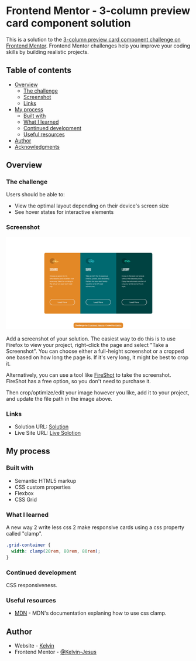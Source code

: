 # Frontend Mentor - 3-column preview card component solution

This is a solution to the [3-column preview card component challenge on Frontend Mentor](https://www.frontendmentor.io/challenges/3column-preview-card-component-pH92eAR2-). Frontend Mentor challenges help you improve your coding skills by building realistic projects. 

## Table of contents

- [Overview](#overview)
  - [The challenge](#the-challenge)
  - [Screenshot](#screenshot)
  - [Links](#links)
- [My process](#my-process)
  - [Built with](#built-with)
  - [What I learned](#what-i-learned)
  - [Continued development](#continued-development)
  - [Useful resources](#useful-resources)
- [Author](#author)
- [Acknowledgments](#acknowledgments)

## Overview

### The challenge

Users should be able to:

- View the optimal layout depending on their device's screen size
- See hover states for interactive elements

### Screenshot

![](./screenshot.png)

Add a screenshot of your solution. The easiest way to do this is to use Firefox to view your project, right-click the page and select "Take a Screenshot". You can choose either a full-height screenshot or a cropped one based on how long the page is. If it's very long, it might be best to crop it.

Alternatively, you can use a tool like [FireShot](https://getfireshot.com/) to take the screenshot. FireShot has a free option, so you don't need to purchase it. 

Then crop/optimize/edit your image however you like, add it to your project, and update the file path in the image above.

### Links

- Solution URL: [Solution](https://github.com/Kelvin-Jesus/front-end-mentor-3-column-card-component)
- Live Site URL: [Live Solotion](https://kelvin-jesus.github.io/front-end-mentor-3-column-card-component/)

## My process

### Built with

- Semantic HTML5 markup
- CSS custom properties
- Flexbox
- CSS Grid

### What I learned

A new way 2 write less css 2 make responsive cards using a css property called "clamp".

```css
.grid-container {
  width: clamp(20rem, 80rem, 80rem);
}
```

### Continued development

CSS responsiveness.

### Useful resources

- [MDN](https://developer.mozilla.org/en-US/docs/Web/CSS/clamp()) - MDN's documentation explaning how to use css clamp.

## Author

- Website - [Kelvin](https://github.com/Kelvin-Jesus)
- Frontend Mentor - [@Kelvin-Jesus](https://www.frontendmentor.io/profile/Kelvin-Jesus)
